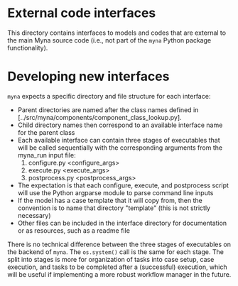 # External code interfaces

This directory contains interfaces to models and codes that are external to
the main Myna source code (i.e., not part of the `myna` Python package
functionality).

# Developing new interfaces

`myna` expects a specific directory and file structure for each interface:
- Parent directories are named after the class names defined in
[../src/myna/components/component_class_lookup.py].
- Child directory names then correspond to an available interface name
for the parent class
- Each available interface can contain three stages of executables
that will be called sequentially with the corresponding arguments from
the myna_run input file:
  1. configure.py <configure_args>
  2. execute.py <execute_args>
  3. postprocess.py <postprocess_args>
- The expectation is that each configure, execute, and postprocess
script will use the Python argparse module to parse command line inputs
- If the model has a case template that it will copy from, then the
convention is to name that directory "template" (this is
not strictly necessary)
- Other files can be included in the interface directory for documentation or
as resources, such as a readme file

There is no technical difference between the three stages of executables
on the backend of `myna`. The `os.system()` call is the same for each stage.
The split into stages is more for organization of tasks into case setup,
case execution, and tasks to be completed after a (successful) execution,
which will be useful if implementing a more robust workflow manager in
the future.

